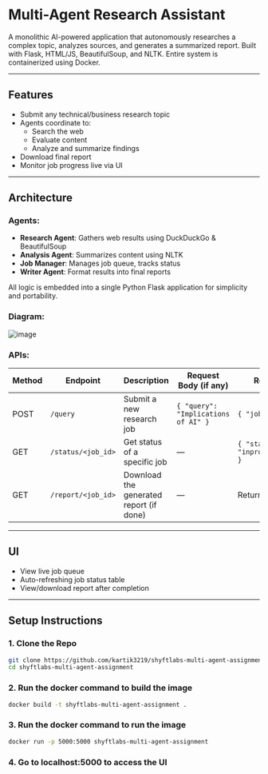 # Multi-Agent Research Assistant

A monolithic AI-powered application that autonomously researches a complex topic, analyzes sources, and generates a summarized report. Built with Flask, HTML/JS, BeautifulSoup, and NLTK. Entire system is containerized using Docker.

---

## Features

- Submit any technical/business research topic
- Agents coordinate to:
  - Search the web
  - Evaluate content
  - Analyze and summarize findings
- Download final report
- Monitor job progress live via UI

---

## Architecture

### Agents:
- **Research Agent**: Gathers web results using DuckDuckGo & BeautifulSoup
- **Analysis Agent**: Summarizes content using NLTK
- **Job Manager**: Manages job queue, tracks status
- **Writer Agent**: Format results into final reports

All logic is embedded into a single Python Flask application for simplicity and portability.

### Diagram:
![image](https://github.com/user-attachments/assets/4b42123e-a5b5-491a-a77e-b5a384979842)



### APIs:

| Method | Endpoint            | Description                             | Request Body (if any)                     | Response Example                         |
|--------|---------------------|-----------------------------------------|-------------------------------------------|----------------------------------------  |
| POST   | `/query`            | Submit a new research job               | `{ "query": "Implications of AI" }`       | `{ "job_id": "abc123" }`                 |
| GET    | `/status/<job_id>`  | Get status of a specific job            | —                                         | `{ "status": "inprogress","report":null }`          |
| GET    | `/report/<job_id>`  | Download the generated report (if done) | —                                         | Returns `.txt` file                      |


---

##  UI

- View live job queue
- Auto-refreshing job status table
- View/download report after completion

---

##  Setup Instructions

### 1. Clone the Repo
```bash
git clone https://github.com/kartik3219/shyftlabs-multi-agent-assignment.git
cd shyftlabs-multi-agent-assignment
```

### 2. Run the docker command to build the image
```bash
docker build -t shyftlabs-multi-agent-assignment .
```

### 3. Run the docker command to run the image
```bash
docker run -p 5000:5000 shyftlabs-multi-agent-assignment
```

### 4. Go to localhost:5000 to access the UI
 
